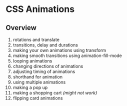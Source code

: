 # CSS Animations

## Overview

1. rotations and translate
2. transitions, delay and durations
3. making your own animations using transform
4. making smooth transitions using animation-fill-mode
5. looping animations
6. changing directions of animations
7. adjusting timing of animations
8. shorthand for animation
9. using multiple animations
10. making a pop up
11. making a shopping cart *(might not work)*
12. flipping card animations
